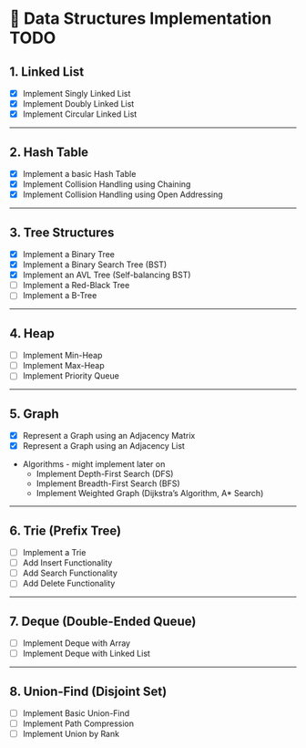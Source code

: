 # 🚀 Data Structures Implementation TODO

## 1. Linked List
- [X] Implement Singly Linked List
- [X] Implement Doubly Linked List
- [X] Implement Circular Linked List

---

## 2. Hash Table
- [X] Implement a basic Hash Table
- [X] Implement Collision Handling using Chaining
- [X] Implement Collision Handling using Open Addressing

---

## 3. Tree Structures
- [X] Implement a Binary Tree
- [X] Implement a Binary Search Tree (BST)
- [X] Implement an AVL Tree (Self-balancing BST)
- [ ] Implement a Red-Black Tree
- [ ] Implement a B-Tree

---

## 4. Heap
- [ ] Implement Min-Heap
- [ ] Implement Max-Heap
- [ ] Implement Priority Queue

---

## 5. Graph
- [X] Represent a Graph using an Adjacency Matrix
- [X] Represent a Graph using an Adjacency List
- Algorithms - might implement later on
  - Implement Depth-First Search (DFS)
  - Implement Breadth-First Search (BFS)
  - Implement Weighted Graph (Dijkstra’s Algorithm, A* Search)

---

## 6. Trie (Prefix Tree)
- [ ] Implement a Trie
- [ ] Add Insert Functionality
- [ ] Add Search Functionality
- [ ] Add Delete Functionality

---

## 7. Deque (Double-Ended Queue)
- [ ] Implement Deque with Array
- [ ] Implement Deque with Linked List

---

## 8. Union-Find (Disjoint Set)
- [ ] Implement Basic Union-Find
- [ ] Implement Path Compression
- [ ] Implement Union by Rank
